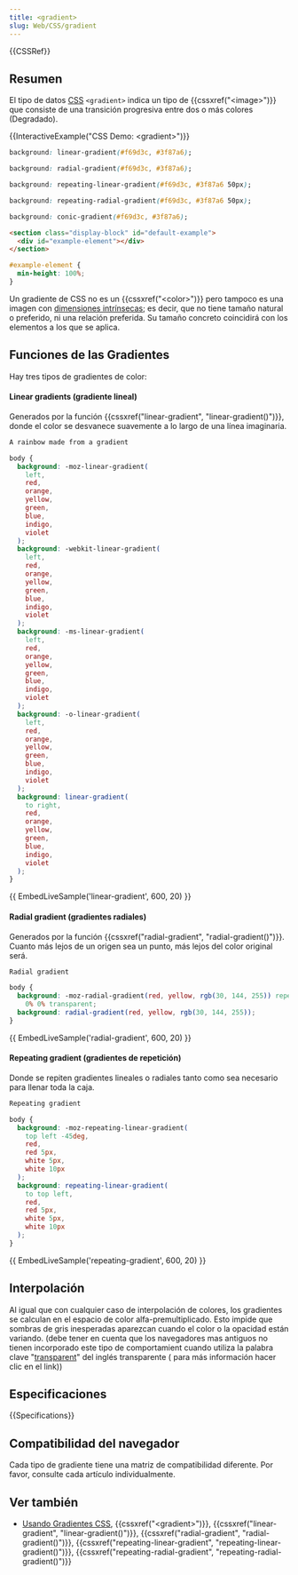 ```yaml
---
title: <gradient>
slug: Web/CSS/gradient
---
```


{{CSSRef}}

## Resumen

El tipo de datos [CSS](/es/docs/Web/CSS) `<gradient>` indica un tipo de {{cssxref("&lt;image&gt;")}} que consiste de una transición progresiva entre dos o más colores (Degradado).

{{InteractiveExample("CSS Demo: &lt;gradient&gt;")}}

```css interactive-example-choice
background: linear-gradient(#f69d3c, #3f87a6);
```

```css interactive-example-choice
background: radial-gradient(#f69d3c, #3f87a6);
```

```css interactive-example-choice
background: repeating-linear-gradient(#f69d3c, #3f87a6 50px);
```

```css interactive-example-choice
background: repeating-radial-gradient(#f69d3c, #3f87a6 50px);
```

```css interactive-example-choice
background: conic-gradient(#f69d3c, #3f87a6);
```

```html interactive-example
<section class="display-block" id="default-example">
  <div id="example-element"></div>
</section>
```

```css interactive-example
#example-element {
  min-height: 100%;
}
```

Un gradiente de CSS no es un {{cssxref("&lt;color&gt;")}} pero tampoco es una imagen con [dimensiones intrínsecas](/es/docs/Web/CSS/image#no_intrinsic); es decir, que no tiene tamaño natural o preferido, ni una relación preferida. Su tamaño concreto coincidirá con los elementos a los que se aplica.

## Funciones de las Gradientes

Hay tres tipos de gradientes de color:

#### Linear gradients (gradiente lineal)

Generados por la función {{cssxref("linear-gradient", "linear-gradient()")}}, donde el color se desvanece suavemente a lo largo de una línea imaginaria.

```html
A rainbow made from a gradient
```

```css
body {
  background: -moz-linear-gradient(
    left,
    red,
    orange,
    yellow,
    green,
    blue,
    indigo,
    violet
  );
  background: -webkit-linear-gradient(
    left,
    red,
    orange,
    yellow,
    green,
    blue,
    indigo,
    violet
  );
  background: -ms-linear-gradient(
    left,
    red,
    orange,
    yellow,
    green,
    blue,
    indigo,
    violet
  );
  background: -o-linear-gradient(
    left,
    red,
    orange,
    yellow,
    green,
    blue,
    indigo,
    violet
  );
  background: linear-gradient(
    to right,
    red,
    orange,
    yellow,
    green,
    blue,
    indigo,
    violet
  );
}
```

{{ EmbedLiveSample('linear-gradient', 600, 20) }}

#### Radial gradient (gradientes radiales)

Generados por la función {{cssxref("radial-gradient", "radial-gradient()")}}. Cuanto más lejos de un origen sea un punto, más lejos del color original será.

```html
Radial gradient
```

```css
body {
  background: -moz-radial-gradient(red, yellow, rgb(30, 144, 255)) repeat scroll
    0% 0% transparent;
  background: radial-gradient(red, yellow, rgb(30, 144, 255));
}
```

{{ EmbedLiveSample('radial-gradient', 600, 20) }}

#### Repeating gradient (gradientes de repetición)

Donde se repiten gradientes lineales o radiales tanto como sea necesario para llenar toda la caja.

```html
Repeating gradient
```

```css
body {
  background: -moz-repeating-linear-gradient(
    top left -45deg,
    red,
    red 5px,
    white 5px,
    white 10px
  );
  background: repeating-linear-gradient(
    to top left,
    red,
    red 5px,
    white 5px,
    white 10px
  );
}
```

{{ EmbedLiveSample('repeating-gradient', 600, 20) }}

## Interpolación

Al igual que con cualquier caso de interpolación de colores, los gradientes se calculan en el espacio de color alfa-premultiplicado. Esto impide que sombras de gris inesperadas aparezcan cuando el color o la opacidad están variando. (debe tener en cuenta que los navegadores mas antiguos no tienen incorporado este tipo de comportamient cuando utiliza la palabra clave "[transparent](/es/docs/Web/CSS/color_value#transparent_keyword)" del inglés transparente ( para más información hacer clic en el link))

## Especificaciones

{{Specifications}}

## Compatibilidad del navegador

Cada tipo de gradiente tiene una matriz de compatibilidad diferente. Por favor, consulte cada artículo individualmente.

## Ver también

- [Usando Gradientes CSS](/es/docs/Web/CSS/CSS_images/Using_CSS_gradients), {{cssxref("&lt;gradient&gt;")}}, {{cssxref("linear-gradient", "linear-gradient()")}}, {{cssxref("radial-gradient", "radial-gradient()")}}, {{cssxref("repeating-linear-gradient", "repeating-linear-gradient()")}}, {{cssxref("repeating-radial-gradient", "repeating-radial-gradient()")}}
